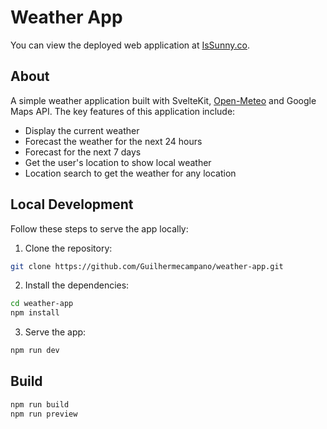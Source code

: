 # Weather App

You can view the deployed web application at [IsSunny.co](https://issunny.co/).


## About

A simple weather application built with SvelteKit, [Open-Meteo](https://open-meteo.com/) and Google Maps API.
The key features of this application include:

- Display the current weather
- Forecast the weather for the next 24 hours
- Forecast for the next 7 days
- Get the user's location to show local weather
- Location search to get the weather for any location


## Local Development

Follow these steps to serve the app locally:

1. Clone the repository:

```bash
git clone https://github.com/Guilhermecampano/weather-app.git
```

2. Install the dependencies:

```bash
cd weather-app
npm install
```

3. Serve the app:

```bash
npm run dev
```


## Build

```bash
npm run build
npm run preview
```

